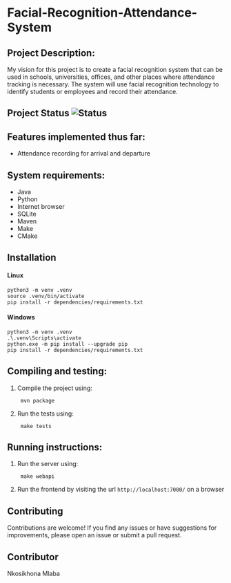 # Facial-Recognition-Attendance-System

## Project Description:
My vision for this project is to create a facial recognition system that can be used in schools, universities, offices, and other places where attendance tracking is necessary. The system will use facial recognition technology to identify students or employees and record their attendance.

## Project Status ![Status](https://img.shields.io/badge/status-in%20progress-yellow)

## Features implemented thus far:
- Attendance recording for arrival and departure

## System requirements:
- Java
- Python
- Internet browser
- SQLite
- Maven
- Make
- CMake

## Installation
#### Linux
    python3 -m venv .venv
    source .venv/bin/activate
    pip install -r dependencies/requirements.txt

#### Windows
    python3 -m venv .venv
    .\.venv\Scripts\activate
    python.exe -m pip install --upgrade pip
    pip install -r dependencies/requirements.txt

## Compiling and testing:
1. Compile the project using: 
        
        mvn package
3. Run the tests using:
        
        make tests

## Running instructions:
1. Run the server using:
        
        make webapi

2. Run the frontend by visiting the url `http://localhost:7000/` on a browser

## Contributing

Contributions are welcome! If you find any issues or have suggestions for improvements, please open an issue or submit a pull request.

## Contributor

Nkosikhona Mlaba